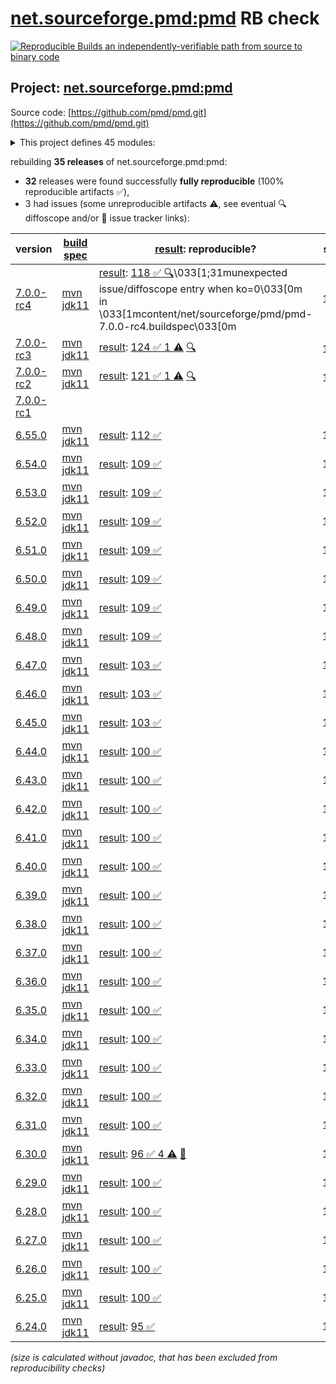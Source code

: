 [net.sourceforge.pmd:pmd](https://central.sonatype.com/artifact/net.sourceforge.pmd/pmd/versions) RB check
=======

[![Reproducible Builds](https://reproducible-builds.org/images/logos/rb.svg) an independently-verifiable path from source to binary code](https://reproducible-builds.org/)

## Project: [net.sourceforge.pmd:pmd](https://central.sonatype.com/artifact/net.sourceforge.pmd/pmd/versions)

Source code: [https://github.com/pmd/pmd.git](https://github.com/pmd/pmd.git)

<details><summary>This project defines 45 modules:</summary>

* [net.sourceforge.pmd:pmd](https://central.sonatype.com/artifact/net.sourceforge.pmd/pmd/7.0.0-rc4)
* [net.sourceforge.pmd:pmd-ant](https://central.sonatype.com/artifact/net.sourceforge.pmd/pmd-ant/7.0.0-rc4)
* [net.sourceforge.pmd:pmd-apex](https://central.sonatype.com/artifact/net.sourceforge.pmd/pmd-apex/7.0.0-rc4)
* [net.sourceforge.pmd:pmd-apex-jorje](https://central.sonatype.com/artifact/net.sourceforge.pmd/pmd-apex-jorje/7.0.0-rc4)
* [net.sourceforge.pmd:pmd-cli](https://central.sonatype.com/artifact/net.sourceforge.pmd/pmd-cli/7.0.0-rc4)
* [net.sourceforge.pmd:pmd-coco](https://central.sonatype.com/artifact/net.sourceforge.pmd/pmd-coco/7.0.0-rc4)
* [net.sourceforge.pmd:pmd-core](https://central.sonatype.com/artifact/net.sourceforge.pmd/pmd-core/7.0.0-rc4)
* [net.sourceforge.pmd:pmd-cpp](https://central.sonatype.com/artifact/net.sourceforge.pmd/pmd-cpp/7.0.0-rc4)
* [net.sourceforge.pmd:pmd-cs](https://central.sonatype.com/artifact/net.sourceforge.pmd/pmd-cs/7.0.0-rc4)
* [net.sourceforge.pmd:pmd-dart](https://central.sonatype.com/artifact/net.sourceforge.pmd/pmd-dart/7.0.0-rc4)
* [net.sourceforge.pmd:pmd-dist](https://central.sonatype.com/artifact/net.sourceforge.pmd/pmd-dist/7.0.0-rc4)
* [net.sourceforge.pmd:pmd-doc](https://central.sonatype.com/artifact/net.sourceforge.pmd/pmd-doc/7.0.0-rc4)
* [net.sourceforge.pmd:pmd-fortran](https://central.sonatype.com/artifact/net.sourceforge.pmd/pmd-fortran/7.0.0-rc4)
* [net.sourceforge.pmd:pmd-gherkin](https://central.sonatype.com/artifact/net.sourceforge.pmd/pmd-gherkin/7.0.0-rc4)
* [net.sourceforge.pmd:pmd-go](https://central.sonatype.com/artifact/net.sourceforge.pmd/pmd-go/7.0.0-rc4)
* [net.sourceforge.pmd:pmd-groovy](https://central.sonatype.com/artifact/net.sourceforge.pmd/pmd-groovy/7.0.0-rc4)
* [net.sourceforge.pmd:pmd-html](https://central.sonatype.com/artifact/net.sourceforge.pmd/pmd-html/7.0.0-rc4)
* [net.sourceforge.pmd:pmd-java](https://central.sonatype.com/artifact/net.sourceforge.pmd/pmd-java/7.0.0-rc4)
* [net.sourceforge.pmd:pmd-java8](https://central.sonatype.com/artifact/net.sourceforge.pmd/pmd-java8/7.0.0-rc4)
* [net.sourceforge.pmd:pmd-javascript](https://central.sonatype.com/artifact/net.sourceforge.pmd/pmd-javascript/7.0.0-rc4)
* [net.sourceforge.pmd:pmd-jsp](https://central.sonatype.com/artifact/net.sourceforge.pmd/pmd-jsp/7.0.0-rc4)
* [net.sourceforge.pmd:pmd-julia](https://central.sonatype.com/artifact/net.sourceforge.pmd/pmd-julia/7.0.0-rc4)
* [net.sourceforge.pmd:pmd-kotlin](https://central.sonatype.com/artifact/net.sourceforge.pmd/pmd-kotlin/7.0.0-rc4)
* [net.sourceforge.pmd:pmd-lang-test](https://central.sonatype.com/artifact/net.sourceforge.pmd/pmd-lang-test/7.0.0-rc4)
* [net.sourceforge.pmd:pmd-languages-deps](https://central.sonatype.com/artifact/net.sourceforge.pmd/pmd-languages-deps/7.0.0-rc4)
* [net.sourceforge.pmd:pmd-lua](https://central.sonatype.com/artifact/net.sourceforge.pmd/pmd-lua/7.0.0-rc4)
* [net.sourceforge.pmd:pmd-matlab](https://central.sonatype.com/artifact/net.sourceforge.pmd/pmd-matlab/7.0.0-rc4)
* [net.sourceforge.pmd:pmd-modelica](https://central.sonatype.com/artifact/net.sourceforge.pmd/pmd-modelica/7.0.0-rc4)
* [net.sourceforge.pmd:pmd-objectivec](https://central.sonatype.com/artifact/net.sourceforge.pmd/pmd-objectivec/7.0.0-rc4)
* [net.sourceforge.pmd:pmd-perl](https://central.sonatype.com/artifact/net.sourceforge.pmd/pmd-perl/7.0.0-rc4)
* [net.sourceforge.pmd:pmd-php](https://central.sonatype.com/artifact/net.sourceforge.pmd/pmd-php/7.0.0-rc4)
* [net.sourceforge.pmd:pmd-plsql](https://central.sonatype.com/artifact/net.sourceforge.pmd/pmd-plsql/7.0.0-rc4)
* [net.sourceforge.pmd:pmd-python](https://central.sonatype.com/artifact/net.sourceforge.pmd/pmd-python/7.0.0-rc4)
* [net.sourceforge.pmd:pmd-ruby](https://central.sonatype.com/artifact/net.sourceforge.pmd/pmd-ruby/7.0.0-rc4)
* [net.sourceforge.pmd:pmd-scala](https://central.sonatype.com/artifact/net.sourceforge.pmd/pmd-scala/7.0.0-rc4)
* [net.sourceforge.pmd:pmd-scala-common](https://central.sonatype.com/artifact/net.sourceforge.pmd/pmd-scala-common/7.0.0-rc4)
* [net.sourceforge.pmd:pmd-scala_2.12](https://central.sonatype.com/artifact/net.sourceforge.pmd/pmd-scala_2.12/7.0.0-rc4)
* [net.sourceforge.pmd:pmd-scala_2.13](https://central.sonatype.com/artifact/net.sourceforge.pmd/pmd-scala_2.13/7.0.0-rc4)
* [net.sourceforge.pmd:pmd-swift](https://central.sonatype.com/artifact/net.sourceforge.pmd/pmd-swift/7.0.0-rc4)
* [net.sourceforge.pmd:pmd-test](https://central.sonatype.com/artifact/net.sourceforge.pmd/pmd-test/7.0.0-rc4)
* [net.sourceforge.pmd:pmd-test-schema](https://central.sonatype.com/artifact/net.sourceforge.pmd/pmd-test-schema/7.0.0-rc4)
* [net.sourceforge.pmd:pmd-tsql](https://central.sonatype.com/artifact/net.sourceforge.pmd/pmd-tsql/7.0.0-rc4)
* [net.sourceforge.pmd:pmd-visualforce](https://central.sonatype.com/artifact/net.sourceforge.pmd/pmd-visualforce/7.0.0-rc4)
* [net.sourceforge.pmd:pmd-vm](https://central.sonatype.com/artifact/net.sourceforge.pmd/pmd-vm/7.0.0-rc4)
* [net.sourceforge.pmd:pmd-xml](https://central.sonatype.com/artifact/net.sourceforge.pmd/pmd-xml/7.0.0-rc4)
</details>

rebuilding **35 releases** of net.sourceforge.pmd:pmd:
- **32** releases were found successfully **fully reproducible** (100% reproducible artifacts :white_check_mark:),
- 3 had issues (some unreproducible artifacts :warning:, see eventual :mag: diffoscope and/or :memo: issue tracker links):

| version | [build spec](/BUILDSPEC.md) | [result](https://reproducible-builds.org/docs/jvm/): reproducible? | size |
| -- | --------- | ------ | -- |
| [7.0.0-rc4](https://central.sonatype.com/artifact/net.sourceforge.pmd/pmd/7.0.0-rc4/pom) | [mvn jdk11](pmd-7.0.0-rc4.buildspec) | [result](pmd-7.0.0-rc4.buildinfo): [118 :white_check_mark: ](pmd-7.0.0-rc4.buildcompare) [:mag:](pmd-7.0.0-rc4.diffoscope)\033[1;31munexpected issue/diffoscope entry when ko=0\033[0m in \033[1mcontent/net/sourceforge/pmd/pmd-7.0.0-rc4.buildspec\033[0m | 16M |
| [7.0.0-rc3](https://central.sonatype.com/artifact/net.sourceforge.pmd/pmd/7.0.0-rc3/pom) | [mvn jdk11](pmd-7.0.0-rc3.buildspec) | [result](pmd-7.0.0-rc3.buildinfo): [124 :white_check_mark:  1 :warning:](pmd-7.0.0-rc3.buildcompare) [:mag:](pmd-7.0.0-rc3.diffoscope) | 18M |
| [7.0.0-rc2](https://central.sonatype.com/artifact/net.sourceforge.pmd/pmd/7.0.0-rc2/pom) | [mvn jdk11](pmd-7.0.0-rc2.buildspec) | [result](pmd-7.0.0-rc2.buildinfo): [121 :white_check_mark:  1 :warning:](pmd-7.0.0-rc2.buildcompare) [:mag:](pmd-7.0.0-rc2.diffoscope) | 18M |
| [7.0.0-rc1](https://central.sonatype.com/artifact/net.sourceforge.pmd/pmd/7.0.0-rc1/pom) | | | |
| [6.55.0](https://central.sonatype.com/artifact/net.sourceforge.pmd/pmd/6.55.0/pom) | [mvn jdk11](pmd-6.55.0.buildspec) | [result](pmd-6.55.0.buildinfo): [112 :white_check_mark: ](pmd-6.55.0.buildcompare) | 17M |
| [6.54.0](https://central.sonatype.com/artifact/net.sourceforge.pmd/pmd/6.54.0/pom) | [mvn jdk11](pmd-6.54.0.buildspec) | [result](pmd-6.54.0.buildinfo): [109 :white_check_mark: ](pmd-6.54.0.buildcompare) | 17M |
| [6.53.0](https://central.sonatype.com/artifact/net.sourceforge.pmd/pmd/6.53.0/pom) | [mvn jdk11](pmd-6.53.0.buildspec) | [result](pmd-6.53.0.buildinfo): [109 :white_check_mark: ](pmd-6.53.0.buildcompare) | 17M |
| [6.52.0](https://central.sonatype.com/artifact/net.sourceforge.pmd/pmd/6.52.0/pom) | [mvn jdk11](pmd-6.52.0.buildspec) | [result](pmd-6.52.0.buildinfo): [109 :white_check_mark: ](pmd-6.52.0.buildcompare) | 17M |
| [6.51.0](https://central.sonatype.com/artifact/net.sourceforge.pmd/pmd/6.51.0/pom) | [mvn jdk11](pmd-6.51.0.buildspec) | [result](pmd-6.51.0.buildinfo): [109 :white_check_mark: ](pmd-6.51.0.buildcompare) | 17M |
| [6.50.0](https://central.sonatype.com/artifact/net.sourceforge.pmd/pmd/6.50.0/pom) | [mvn jdk11](pmd-6.50.0.buildspec) | [result](pmd-6.50.0.buildinfo): [109 :white_check_mark: ](pmd-6.50.0.buildcompare) | 17M |
| [6.49.0](https://central.sonatype.com/artifact/net.sourceforge.pmd/pmd/6.49.0/pom) | [mvn jdk11](pmd-6.49.0.buildspec) | [result](pmd-6.49.0.buildinfo): [109 :white_check_mark: ](pmd-6.49.0.buildcompare) | 17M |
| [6.48.0](https://central.sonatype.com/artifact/net.sourceforge.pmd/pmd/6.48.0/pom) | [mvn jdk11](pmd-6.48.0.buildspec) | [result](pmd-6.48.0.buildinfo): [109 :white_check_mark: ](pmd-6.48.0.buildcompare) | 17M |
| [6.47.0](https://central.sonatype.com/artifact/net.sourceforge.pmd/pmd/6.47.0/pom) | [mvn jdk11](pmd-6.47.0.buildspec) | [result](pmd-6.47.0.buildinfo): [103 :white_check_mark: ](pmd-6.47.0.buildcompare) | 17M |
| [6.46.0](https://central.sonatype.com/artifact/net.sourceforge.pmd/pmd/6.46.0/pom) | [mvn jdk11](pmd-6.46.0.buildspec) | [result](pmd-6.46.0.buildinfo): [103 :white_check_mark: ](pmd-6.46.0.buildcompare) | 17M |
| [6.45.0](https://central.sonatype.com/artifact/net.sourceforge.pmd/pmd/6.45.0/pom) | [mvn jdk11](pmd-6.45.0.buildspec) | [result](pmd-6.45.0.buildinfo): [103 :white_check_mark: ](pmd-6.45.0.buildcompare) | 16M |
| [6.44.0](https://central.sonatype.com/artifact/net.sourceforge.pmd/pmd/6.44.0/pom) | [mvn jdk11](pmd-6.44.0.buildspec) | [result](pmd-6.44.0.buildinfo): [100 :white_check_mark: ](pmd-6.44.0.buildcompare) | 16M |
| [6.43.0](https://central.sonatype.com/artifact/net.sourceforge.pmd/pmd/6.43.0/pom) | [mvn jdk11](pmd-6.43.0.buildspec) | [result](pmd-6.43.0.buildinfo): [100 :white_check_mark: ](pmd-6.43.0.buildcompare) | 16M |
| [6.42.0](https://central.sonatype.com/artifact/net.sourceforge.pmd/pmd/6.42.0/pom) | [mvn jdk11](pmd-6.42.0.buildspec) | [result](pmd-6.42.0.buildinfo): [100 :white_check_mark: ](pmd-6.42.0.buildcompare) | 16M |
| [6.41.0](https://central.sonatype.com/artifact/net.sourceforge.pmd/pmd/6.41.0/pom) | [mvn jdk11](pmd-6.41.0.buildspec) | [result](pmd-6.41.0.buildinfo): [100 :white_check_mark: ](pmd-6.41.0.buildcompare) | 16M |
| [6.40.0](https://central.sonatype.com/artifact/net.sourceforge.pmd/pmd/6.40.0/pom) | [mvn jdk11](pmd-6.40.0.buildspec) | [result](pmd-6.40.0.buildinfo): [100 :white_check_mark: ](pmd-6.40.0.buildcompare) | 16M |
| [6.39.0](https://central.sonatype.com/artifact/net.sourceforge.pmd/pmd/6.39.0/pom) | [mvn jdk11](pmd-6.39.0.buildspec) | [result](pmd-6.39.0.buildinfo): [100 :white_check_mark: ](pmd-6.39.0.buildcompare) | 16M |
| [6.38.0](https://central.sonatype.com/artifact/net.sourceforge.pmd/pmd/6.38.0/pom) | [mvn jdk11](pmd-6.38.0.buildspec) | [result](pmd-6.38.0.buildinfo): [100 :white_check_mark: ](pmd-6.38.0.buildcompare) | 16M |
| [6.37.0](https://central.sonatype.com/artifact/net.sourceforge.pmd/pmd/6.37.0/pom) | [mvn jdk11](pmd-6.37.0.buildspec) | [result](pmd-6.37.0.buildinfo): [100 :white_check_mark: ](pmd-6.37.0.buildcompare) | 16M |
| [6.36.0](https://central.sonatype.com/artifact/net.sourceforge.pmd/pmd/6.36.0/pom) | [mvn jdk11](pmd-6.36.0.buildspec) | [result](pmd-6.36.0.buildinfo): [100 :white_check_mark: ](pmd-6.36.0.buildcompare) | 16M |
| [6.35.0](https://central.sonatype.com/artifact/net.sourceforge.pmd/pmd/6.35.0/pom) | [mvn jdk11](pmd-6.35.0.buildspec) | [result](pmd-6.35.0.buildinfo): [100 :white_check_mark: ](pmd-6.35.0.buildcompare) | 16M |
| [6.34.0](https://central.sonatype.com/artifact/net.sourceforge.pmd/pmd/6.34.0/pom) | [mvn jdk11](pmd-6.34.0.buildspec) | [result](pmd-6.34.0.buildinfo): [100 :white_check_mark: ](pmd-6.34.0.buildcompare) | 16M |
| [6.33.0](https://central.sonatype.com/artifact/net.sourceforge.pmd/pmd/6.33.0/pom) | [mvn jdk11](pmd-6.33.0.buildspec) | [result](pmd-6.33.0.buildinfo): [100 :white_check_mark: ](pmd-6.33.0.buildcompare) | 16M |
| [6.32.0](https://central.sonatype.com/artifact/net.sourceforge.pmd/pmd/6.32.0/pom) | [mvn jdk11](pmd-6.32.0.buildspec) | [result](pmd-6.32.0.buildinfo): [100 :white_check_mark: ](pmd-6.32.0.buildcompare) | 16M |
| [6.31.0](https://central.sonatype.com/artifact/net.sourceforge.pmd/pmd/6.31.0/pom) | [mvn jdk11](pmd-6.31.0.buildspec) | [result](pmd-6.31.0.buildinfo): [100 :white_check_mark: ](pmd-6.31.0.buildcompare) | 16M |
| [6.30.0](https://central.sonatype.com/artifact/net.sourceforge.pmd/pmd/6.30.0/pom) | [mvn jdk11](pmd-6.30.0.buildspec) | [result](pmd-scala_2.12-6.30.0.buildinfo): [96 :white_check_mark:  4 :warning:](pmd-scala_2.12-6.30.0.buildcompare) [:memo:](https://github.com/pmd/pmd/issues/2970) | 16M |
| [6.29.0](https://central.sonatype.com/artifact/net.sourceforge.pmd/pmd/6.29.0/pom) | [mvn jdk11](pmd-6.29.0.buildspec) | [result](pmd-scala_2.12-6.29.0.buildinfo): [100 :white_check_mark: ](pmd-scala_2.12-6.29.0.buildcompare) | 16M |
| [6.28.0](https://central.sonatype.com/artifact/net.sourceforge.pmd/pmd/6.28.0/pom) | [mvn jdk11](pmd-6.28.0.buildspec) | [result](pmd-scala_2.12-6.28.0.buildinfo): [100 :white_check_mark: ](pmd-scala_2.12-6.28.0.buildcompare) | 16M |
| [6.27.0](https://central.sonatype.com/artifact/net.sourceforge.pmd/pmd/6.27.0/pom) | [mvn jdk11](pmd-6.27.0.buildspec) | [result](pmd-scala_2.12-6.27.0.buildinfo): [100 :white_check_mark: ](pmd-scala_2.12-6.27.0.buildcompare) | 16M |
| [6.26.0](https://central.sonatype.com/artifact/net.sourceforge.pmd/pmd/6.26.0/pom) | [mvn jdk11](pmd-6.26.0.buildspec) | [result](pmd-doc-6.26.0.buildinfo): [100 :white_check_mark: ](pmd-doc-6.26.0.buildcompare) | 16M |
| [6.25.0](https://central.sonatype.com/artifact/net.sourceforge.pmd/pmd/6.25.0/pom) | [mvn jdk11](pmd-6.25.0.buildspec) | [result](pmd-doc-6.25.0.buildinfo): [100 :white_check_mark: ](pmd-doc-6.25.0.buildcompare) | 16M |
| [6.24.0](https://central.sonatype.com/artifact/net.sourceforge.pmd/pmd/6.24.0/pom) | [mvn jdk11](pmd-6.24.0.buildspec) | [result](pmd-doc-6.24.0.buildinfo): [95 :white_check_mark: ](pmd-doc-6.24.0.buildcompare) | 16M |

<i>(size is calculated without javadoc, that has been excluded from reproducibility checks)</i>
